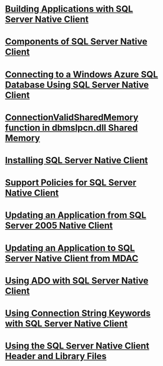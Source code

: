 # [Building Applications with SQL Server Native Client](building-applications-with-sql-server-native-client.md)
# [Components of SQL Server Native Client](components-of-sql-server-native-client.md)
# [Connecting to a Windows Azure SQL Database Using SQL Server Native Client](connecting-to-a-windows-azure-sql-database-using-sql-server-native-client.md)
# [ConnectionValidSharedMemory function in dbmslpcn.dll Shared Memory](connectionvalidsharedmemory-function-in-dbmslpcn-dll-shared-memory.md)
# [Installing SQL Server Native Client](installing-sql-server-native-client.md)
# [Support Policies for SQL Server Native Client](support-policies-for-sql-server-native-client.md)
# [Updating an Application from SQL Server 2005 Native Client](updating-an-application-from-sql-server-2005-native-client.md)
# [Updating an Application to SQL Server Native Client from MDAC](updating-an-application-to-sql-server-native-client-from-mdac.md)
# [Using ADO with SQL Server Native Client](using-ado-with-sql-server-native-client.md)
# [Using Connection String Keywords with SQL Server Native Client](using-connection-string-keywords-with-sql-server-native-client.md)
# [Using the SQL Server Native Client Header and Library Files](using-the-sql-server-native-client-header-and-library-files.md)
